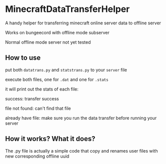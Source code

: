 # MinecraftDataTransferHelper
A handy helper for transferring minecraft online server data to offline server

Works on bungeecord with offline mode subserver

Normal offline mode server not yet tested

## How to use
put both `datatrans.py` and `statstrans.py` to your `server` file

execute both files, one for `.dat` and one for `.stats`

it will print out the stats of each file:

success: transfer success

file not found: can't find that file

already have file: make sure you run the data transfer before running your server

## How it works? What it does?
The .py file is actually a simple code that copy and renames user files with new corresponding offline uuid
